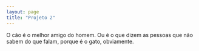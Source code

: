 ```yaml
---
layout: page
title: "Projeto 2"
---
```


O cão é o melhor amigo do homem. Ou é o que dizem as pessoas que não sabem do que falam, porque é o gato, obviamente.